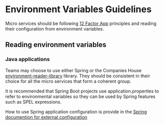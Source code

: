 # Environment Variables Guidelines

Micro services should be following [12 Factor App](https://12factor.net) principles and reading their configuration from environment variables.
## Reading environment variables

### Java applications
Teams may choose to use either Spring or the Companies House [environment-reader-library](https://github.com/companieshouse/environment-reader-library) library. They should be consistent in their choice for all the micro services that form a coherent group.

It is recommended that Spring Boot projects use application.properties to refer to environmental variables so they can be used by Spring features such as SPEL expressions.

How to use Spring application configuration is provide in the [Spring documention for external configuration](https://docs.spring.io/spring-boot/docs/1.5.6.RELEASE/reference/html/boot-features-external-config.html)